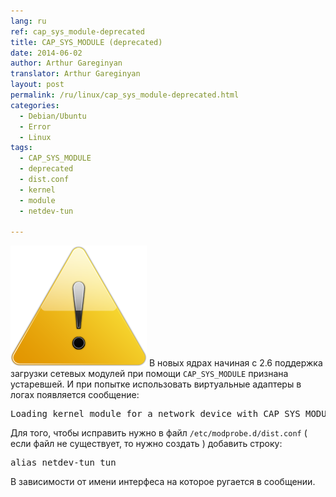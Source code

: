 ```yaml
---
lang: ru
ref: cap_sys_module-deprecated
title: CAP_SYS_MODULE (deprecated)
date: 2014-06-02
author: Arthur Gareginyan
translator: Arthur Gareginyan
layout: post
permalink: /ru/linux/cap_sys_module-deprecated.html
categories:
  - Debian/Ubuntu
  - Error
  - Linux
tags:
  - CAP_SYS_MODULE
  - deprecated
  - dist.conf
  - kernel
  - module
  - netdev-tun

---
```


![thumb](/images/thumbnail/error.png)
В новых ядрах начиная с 2.6 поддержка загрузки сетевых модулей при помощи `CAP_SYS_MODULE` признана устаревшей. И при попытке использовать виртуальные адаптеры в логах появляется сообщение:

<pre>
Loading kernel module for a network device with CAP_SYS_MODULE (deprecated). Use CAP_NET_ADMIN and alias netdev-tun instead
</pre>


Для того, чтобы исправить нужно в файл `/etc/modprobe.d/dist.conf` ( если файл не существует, то нужно создать ) добавить строку:

<pre>
alias netdev-tun tun
</pre>

В зависимости от имени интерфеса на которое ругается в сообщении.
